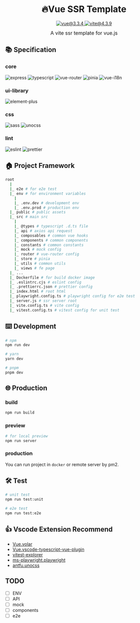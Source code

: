 <h1 align="center">
  🔥Vue SSR Template
</h1>

<div align="center">
  <div>
    <a href="https://vuejs.org/">
      <img src="https://img.shields.io/static/v1?label=vue&message=v3.3.4&color=rgb(66 184 131)" alt="vue@3.3.4" />
    </a>
    <a href="https://vitejs.dev/">
      <img src="https://img.shields.io/static/v1?label=vite&message=v4.3.9&color=rgb(100 108 255)" alt="vite@4.3.9" />
    </a>
  </div>
   <div style="font-size: 16px; margin-top: 12px">A vite ssr template for vue.js</div>
</div>

## 📚 Specification

### core

![express](https://img.shields.io/static/v1?label=express&message=v4.18.2)
![typescript](https://img.shields.io/static/v1?label=typescript&message=v5.0.4&color=blue)
![vue-router](https://img.shields.io/static/v1?label=vue-router&message=v4.2.2&color=green)
![pinia](<https://img.shields.io/static/v1?label=pinia&message=v2.1.3&color=rgb(255,216,89)>)
![vue-i18n](<https://img.shields.io/static/v1?label=vue-i18n&message=v9.4.1&color=rgb(62,175,124)>)

### ui-library

![element-plus](<https://img.shields.io/static/v1?label=element&message=v2.3.14&color=rgb(64,158,255)>)

### css

![sass](<https://img.shields.io/static/v1?label=sass&message=v1.68.0&color=rgb(204,10,153)>)
![unocss](https://img.shields.io/static/v1?label=unocss&message=v0.56.4)

### lint

![eslint](<https://img.shields.io/static/v1?label=eslint&message=v8.39.0&color=rgb(183,183,255)>)
![prettier](<https://img.shields.io/static/v1?label=prettier&message=v2.8.8&color=rgb(248,188,69)>)

## 🏠 Project Framework

```sh
root
  |
  |_ e2e # for e2e test
  |_ env # for environment variables
    |
    |_ .env.dev # development env
    |_ .env.prod # production env
  |_ public # public assets
  |_ src # main src
    |
    |_ @types # typescript .d.ts file
    |_ api # axios api request
    |_ composables # common vue hooks
    |_ components # common components
    |_ constants # common constants
    |_ mock # mock config
    |_ router # vue-router config
    |_ store # pinia
    |_ utils # common utils
    |_ views # fe page
  |_ ...
  |_ Dockerfile # for build docker image
  |_ .eslintrc.cjs # eslint config
  |_ .prettierrc.json # prettier config
  |_ index.html # root html
  |_ playwright.config.ts # playwright config for e2e test
  |_ server.js # ssr server root
  |_ vite.config.ts # vite config
  |_ vitest.config.ts # vitest config for unit test
```

## ⌨️ Development

```sh
# npm
npm run dev

# yarn
yarn dev

# pnpm
pnpm dev
```

## 🌐 Production

### build

```sh
npm run build
```

### preview

```sh
# for local preview
npm run server
```

### production

You can run project in `docker` or remote server by pm2.

## 🛠️ Test

```sh
# unit test
npm run test:unit

# e2e test
npm run test:e2e
```

## 👍 Vscode Extension Recommend

- [Vue.volar](https://marketplace.visualstudio.com/items?itemName=Vue.volar)
- [Vue.vscode-typescript-vue-plugin](https://marketplace.visualstudio.com/items?itemName=Vue.vscode-typescript-vue-plugin)
- [vitest-explorer](https://marketplace.visualstudio.com/items?itemName=ZixuanChen.vitest-explorer)
- [ms-playwright.playwright](https://marketplace.visualstudio.com/items?itemName=ms-playwright.playwright)
- [antfu.unocss](https://marketplace.visualstudio.com/items?itemName=antfu.unocss)

## TODO

- [ ] ENV
- [ ] API
- [ ] mock
- [ ] components
- [ ] e2e
